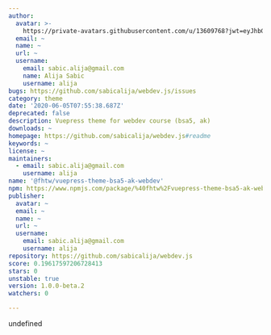 ```yaml
---
author:
  avatar: >-
    https://private-avatars.githubusercontent.com/u/13609768?jwt=eyJhbGciOiJIUzI1NiIsInR5cCI6IkpXVCJ9.eyJpc3MiOiJnaXRodWIuY29tIiwiYXVkIjoicmF3LmdpdGh1YnVzZXJjb250ZW50LmNvbSIsImtleSI6ImtleTEiLCJleHAiOjE3MzQ2NzM5ODAsIm5iZiI6MTczNDY3Mjc4MCwicGF0aCI6Ii91LzEzNjA5NzY4In0.kQg4kRmHOw2ijkqRTKcSMtXQLrFUFKlhNoQo-wYH2M0&v=4
  email: ~
  name: ~
  url: ~
  username:
    email: sabic.alija@gmail.com
    name: Alija Sabic
    username: alija
bugs: https://github.com/sabicalija/webdev.js/issues
category: theme
date: '2020-06-05T07:55:38.687Z'
deprecated: false
description: Vuepress theme for webdev course (bsa5, ak)
downloads: ~
homepage: https://github.com/sabicalija/webdev.js#readme
keywords: ~
license: ~
maintainers:
  - email: sabic.alija@gmail.com
    username: alija
name: '@fhtw/vuepress-theme-bsa5-ak-webdev'
npm: https://www.npmjs.com/package/%40fhtw%2Fvuepress-theme-bsa5-ak-webdev
publisher:
  avatar: ~
  email: ~
  name: ~
  url: ~
  username:
    email: sabic.alija@gmail.com
    username: alija
repository: https://github.com/sabicalija/webdev.js
score: 0.19617597206728413
stars: 0
unstable: true
version: 1.0.0-beta.2
watchers: 0

---
```


undefined